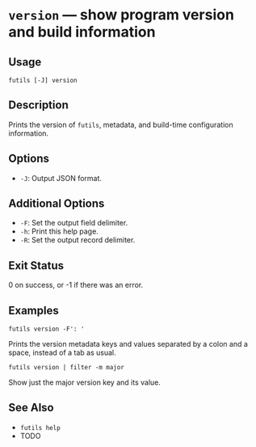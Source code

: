 # `version` — show program version and build information

## Usage

```
futils [-J] version
```

## Description

Prints the version of `futils`, metadata, and build-time configuration
information.

## Options

* `-J`: Output JSON format.

## Additional Options

* `-F`: Set the output field delimiter.
* `-h`: Print this help page.
* `-R`: Set the output record delimiter.

## Exit Status

0 on success, or -1 if there was an error.

## Examples

```
futils version -F': '
```

Prints the version metadata keys and values separated by a colon and a space,
instead of a tab as usual.

```
futils version | filter -m major
```

Show just the major version key and its value.

## See Also

* `futils help`
* TODO
